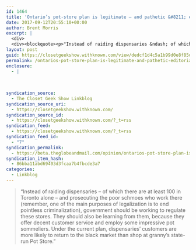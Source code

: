 ```yaml
---
id: 1464
title: 'Ontario’s pot-store plan is legitimate – and pathetic &#8211; editorial from @picardonhealth'
date: 2017-09-12T20:55:10+00:00
author: Brent Morris
excerpt: |
  <div>
  <div><blockquote><p>"Instead of raiding dispensaries &ndash; of which there are at least 100 in Toronto alone &ndash; and prosecuting the poor schmoes who work there (remember, one of the main purposes of legalization is to end pointless criminalization), government should be working to regulate these stores. They should also be learning from them, because they offer decent customer service and employ some impressive pot sommeliers. Under the current plan, dispensaries' customers are more likely to return to the black market than shop at granny's state-run Pot Store."</p></blockquote></div></div>
layout: post
guid: https://closetgeekshow.withknown.com/view/dedcf1d4c5a1b99d0e8f85dd7dc0581b
permalink: /ontarios-pot-store-plan-is-legitimate-and-pathetic-editorial-from-picardonhealth/
enclosure:
  - |
    
    
    
syndication_source:
  - The Closet Geek Show Linkblog
syndication_source_uri:
  - https://closetgeekshow.withknown.com/
syndication_source_id:
  - https://closetgeekshow.withknown.com/?_t=rss
syndication_feed:
  - https://closetgeekshow.withknown.com/?_t=rss
syndication_feed_id:
  - "7"
syndication_permalink:
  - https://beta.theglobeandmail.com/opinion/ontarios-pot-store-plan-is-legitimate-and-pathetic/article36227649
syndication_item_hash:
  - 86bba11abd69403d3fcaa7b4fbcde3a7
categories:
  - Linkblog
---
```

<div class="known-bookmark">
  <div class="e-content">
    <blockquote>
      <p>
        &#8220;Instead of raiding dispensaries – of which there are at least 100 in Toronto alone – and prosecuting the poor schmoes who work there (remember, one of the main purposes of legalization is to end pointless criminalization), government should be working to regulate these stores. They should also be learning from them, because they offer decent customer service and employ some impressive pot sommeliers. Under the current plan, dispensaries&#8217; customers are more likely to return to the black market than shop at granny&#8217;s state-run Pot Store.&#8221;
      </p>
    </blockquote>
  </div>
</div>